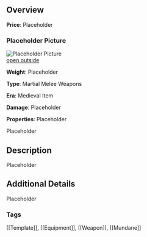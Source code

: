 ## Overview

**Price**: Placeholder

### Placeholder Picture

![Placeholder Picture](https://publish-01.obsidian.md/access/36b98e212e9d73fe1bd4813f96b0fd71/z_Assets/Misc/ImagePlaceholder.png)  
[open outside](https://obsidianttrpgtutorials.com/z_Assets/Misc/ImagePlaceholder.png)

**Weight**: Placeholder

**Type**: Martial Melee Weapons

**Era**: Medieval Item

**Damage**: Placeholder

**Properties**: Placeholder

Placeholder

## Description

Placeholder

## Additional Details

Placeholder

### Tags 
[[Template]], [[Equipment]], [[Weapon]], [[Mundane]] 